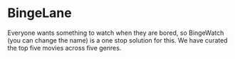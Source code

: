 # BingeLane
 Everyone wants something to watch when they are bored, so BingeWatch (you can change the name) is a one stop solution for this. We have curated the top five movies across five genres.
